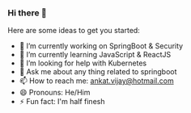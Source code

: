 ### Hi there 👋

Here are some ideas to get you started:

- 🔭 I’m currently working on SpringBoot & Security
- 🌱 I’m currently learning JavaScript & ReactJS
- 🤔 I’m looking for help with Kubernetes
- 💬 Ask me about any thing related to springboot
- 📫 How to reach me: ankat.vijay@hotmail.com
- 😄 Pronouns: He/Him
- ⚡ Fun fact: I'm half finesh

<img sr='https://github-readme-stats.vercel.app/api?username=ankat&&show_icons=true'>

